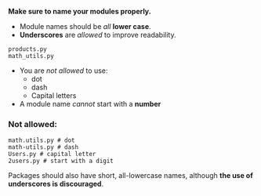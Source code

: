 **Make sure to name your modules properly.**

- Module names should be *all* **lower case**.
- **Underscores** are *allowed* to improve readability.
```
products.py
math_utils.py 
```
- You are *not allowed* to use:
  - dot
  - dash
  - Capital letters
- A module name *cannot* start with a **number**


### Not allowed:
```import
math.utils.py # dot
math-utils.py # dash
Users.py # capital letter
2users.py # start with a digit 
```
Packages should also have short, all-lowercase names, although **the use of underscores is discouraged**.
